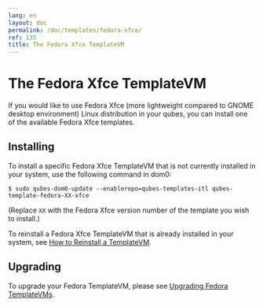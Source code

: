 ```yaml
---
lang: en
layout: doc
permalink: /doc/templates/fedora-xfce/
ref: 135
title: The Fedora Xfce TemplateVM
---
```


The Fedora Xfce TemplateVM
=====================

If you would like to use Fedora Xfce (more lightweight compared to GNOME desktop environment) Linux distribution in your qubes, you can install one of the available Fedora Xfce templates.

Installing
----------

To install a specific Fedora Xfce TemplateVM that is not currently installed in your system, use the following command in dom0:

```
$ sudo qubes-dom0-update --enablerepo=qubes-templates-itl qubes-template-fedora-XX-xfce
```

   (Replace `XX` with the Fedora Xfce version number of the template you wish to install.)

To reinstall a Fedora Xfce TemplateVM that is already installed in your system, see [How to Reinstall a TemplateVM].

Upgrading
---------

To upgrade your Fedora TemplateVM, please see [Upgrading Fedora TemplateVMs].

[Upgrading Fedora TemplateVMs]: /doc/template/fedora/upgrade/
[How to Reinstall a TemplateVM]: /doc/reinstall-template/
